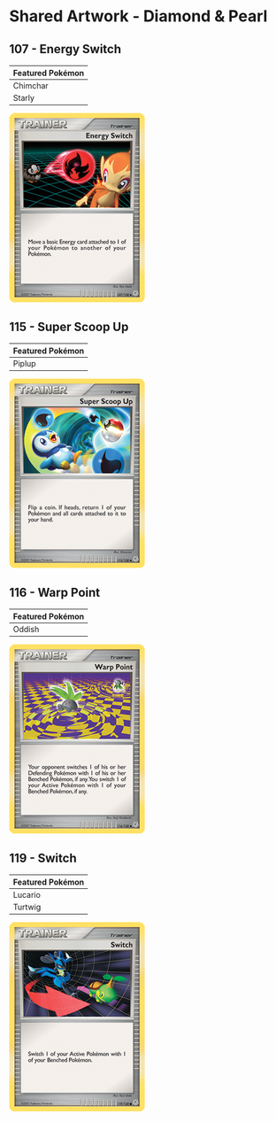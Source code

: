 # Shared Artwork - Diamond & Pearl

## 107 - Energy Switch

|Featured Pokémon|
|:--|
|Chimchar
|Starly

![Energy Switch](/images/SharedArtwork/diamondpearl-107.png)

## 115 - Super Scoop Up

|Featured Pokémon|
|:--|
|Piplup

![Super Scoop Up](/images/SharedArtwork/diamondpearl-115.png)

## 116 - Warp Point

|Featured Pokémon|
|:--|
|Oddish

![Warp Point](/images/SharedArtwork/diamondpearl-116.png)

## 119 - Switch

|Featured Pokémon|
|:--|
|Lucario
|Turtwig

![Switch](/images/SharedArtwork/diamondpearl-119.png)
